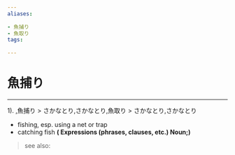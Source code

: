 ```yaml
---
aliases:
    
- 魚捕り
- 魚取り
tags:
    
---
```


# 魚捕り
---
1).
,魚捕り > さかなとり,さかなとり,魚取り > さかなとり,さかなとり

- fishing, esp. using a net or trap
- catching fish
**( Expressions (phrases, clauses, etc.) Noun;)**
> see also: 
            